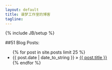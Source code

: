 ```yaml
---
layout: default
title: 谱梦工作室的博客
tagline:
---
```

{% include JB/setup %}

##51 Blog Posts:
<ul class="posts">
  {% for post in site.posts limit 25 %}
    <li><span>{{ post.date | date_to_string }}</span> &raquo; <a href="{{ BASE_PATH }}{{ post.url }}">{{ post.title }}</a></li>
  {% endfor %}
</ul>